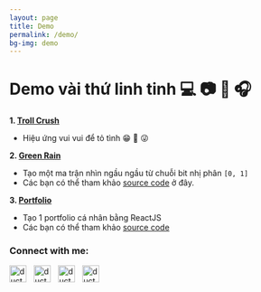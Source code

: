 ```yaml
---
layout: page
title: Demo
permalink: /demo/
bg-img: demo
---
```


# Demo vài thứ linh tinh 💻 📷 🎹 🎧

**1. [Troll Crush](/something/crush/index.html)**
- Hiệu ứng vui vui để  tỏ tình 😁 🥰 😜

**2. [Green Rain](/something/green-rain/index.html)**
- Tạo một ma trận nhìn ngầu ngầu từ chuỗi bit nhị phân `[0, 1]`
- Các bạn có thể tham khảo [source code](https://github.com/ductnn/Green-Rain)
ở đây.

**3. [Portfolio](https://ductn.info/react-portfolio)**
- Tạo 1 portfolio cá nhân bằng ReactJS
- Các bạn có thể tham khảo [source code](https://github.com/ductnn/react-portfolio)


### Connect with me:

[<img align="left" alt="ductnn.github.io" style="width: 30px;" src="https://avatars.githubusercontent.com/u/22121217?s=400&u=b331f35d43e369366b36162c77b89437a83b7ca3&v=4" />][website]
[<img align="left" alt="ductnn | Twitter" style="width: 30px; padding-left: 0px;margin-left: 10px;" src="https://cdn.jsdelivr.net/npm/simple-icons@v3/icons/twitter.svg" />][twitter]
[<img align="left" alt="ductnn | LinkedIn" style="width: 30px; padding-left: 0px;margin-left: 10px;" src="https://cdn.jsdelivr.net/npm/simple-icons@v3/icons/linkedin.svg" />][linkedin]
[<img align="left" alt="ductnn | Instagram" style="width: 30px; padding-left: 0px;margin-left: 10px;" src="https://cdn.jsdelivr.net/npm/simple-icons@v3/icons/instagram.svg" />][instagram]

[website]: https://ductnn.github.io
[twitter]: https://twitter.com/ductn4
[instagram]: https://instagram.com/ductn_
[linkedin]: https://linkedin.com/in/ductnn
